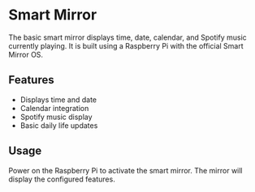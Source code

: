 # Smart Mirror

The basic smart mirror displays time, date, calendar, and Spotify music currently playing. It is built using a Raspberry Pi with the official Smart Mirror OS.


## Features

- Displays time and date
- Calendar integration
- Spotify music display
- Basic daily life updates

## Usage

Power on the Raspberry Pi to activate the smart mirror. The mirror will display the configured features.


